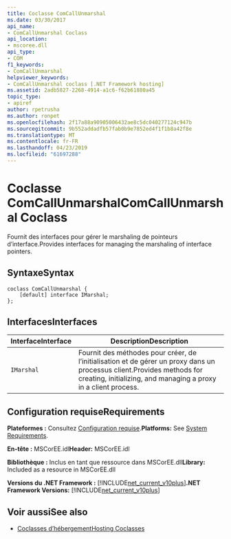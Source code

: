 ```yaml
---
title: Coclasse ComCallUnmarshal
ms.date: 03/30/2017
api_name:
- ComCallUnmarshal Coclass
api_location:
- mscoree.dll
api_type:
- COM
f1_keywords:
- ComCallUnmarshal
helpviewer_keywords:
- ComCallUnmarshal coclass [.NET Framework hosting]
ms.assetid: 2adb5827-2268-4914-a1c6-f62b61880a45
topic_type:
- apiref
author: rpetrusha
ms.author: ronpet
ms.openlocfilehash: 2f17a88a90905006432ae8c5dc040277124c947b
ms.sourcegitcommit: 9b552addadfb57fab0b9e7852ed4f1f1b8a42f8e
ms.translationtype: MT
ms.contentlocale: fr-FR
ms.lasthandoff: 04/23/2019
ms.locfileid: "61697288"
---
```

# <a name="comcallunmarshal-coclass"></a><span data-ttu-id="ed1f3-102">Coclasse ComCallUnmarshal</span><span class="sxs-lookup"><span data-stu-id="ed1f3-102">ComCallUnmarshal Coclass</span></span>
<span data-ttu-id="ed1f3-103">Fournit des interfaces pour gérer le marshaling de pointeurs d’interface.</span><span class="sxs-lookup"><span data-stu-id="ed1f3-103">Provides interfaces for managing the marshaling of interface pointers.</span></span>  
  
## <a name="syntax"></a><span data-ttu-id="ed1f3-104">Syntaxe</span><span class="sxs-lookup"><span data-stu-id="ed1f3-104">Syntax</span></span>  
  
```  
coclass ComCallUnmarshal {  
    [default] interface IMarshal;  
};  
```  
  
## <a name="interfaces"></a><span data-ttu-id="ed1f3-105">Interfaces</span><span class="sxs-lookup"><span data-stu-id="ed1f3-105">Interfaces</span></span>  
  
|<span data-ttu-id="ed1f3-106">Interface</span><span class="sxs-lookup"><span data-stu-id="ed1f3-106">Interface</span></span>|<span data-ttu-id="ed1f3-107">Description</span><span class="sxs-lookup"><span data-stu-id="ed1f3-107">Description</span></span>|  
|---------------|-----------------|  
|`IMarshal`|<span data-ttu-id="ed1f3-108">Fournit des méthodes pour créer, de l’initialisation et de gérer un proxy dans un processus client.</span><span class="sxs-lookup"><span data-stu-id="ed1f3-108">Provides methods for creating, initializing, and managing a proxy in a client process.</span></span>|  
  
## <a name="requirements"></a><span data-ttu-id="ed1f3-109">Configuration requise</span><span class="sxs-lookup"><span data-stu-id="ed1f3-109">Requirements</span></span>  
 <span data-ttu-id="ed1f3-110">**Plateformes :** Consultez [Configuration requise](../../../../docs/framework/get-started/system-requirements.md).</span><span class="sxs-lookup"><span data-stu-id="ed1f3-110">**Platforms:** See [System Requirements](../../../../docs/framework/get-started/system-requirements.md).</span></span>  
  
 <span data-ttu-id="ed1f3-111">**En-tête :** MSCorEE.idl</span><span class="sxs-lookup"><span data-stu-id="ed1f3-111">**Header:** MSCorEE.idl</span></span>  
  
 <span data-ttu-id="ed1f3-112">**Bibliothèque :** Inclus en tant que ressource dans MSCorEE.dll</span><span class="sxs-lookup"><span data-stu-id="ed1f3-112">**Library:** Included as a resource in MSCorEE.dll</span></span>  
  
 <span data-ttu-id="ed1f3-113">**Versions du .NET Framework :** [!INCLUDE[net_current_v10plus](../../../../includes/net-current-v10plus-md.md)]</span><span class="sxs-lookup"><span data-stu-id="ed1f3-113">**.NET Framework Versions:** [!INCLUDE[net_current_v10plus](../../../../includes/net-current-v10plus-md.md)]</span></span>  
  
## <a name="see-also"></a><span data-ttu-id="ed1f3-114">Voir aussi</span><span class="sxs-lookup"><span data-stu-id="ed1f3-114">See also</span></span>

- [<span data-ttu-id="ed1f3-115">Coclasses d’hébergement</span><span class="sxs-lookup"><span data-stu-id="ed1f3-115">Hosting Coclasses</span></span>](../../../../docs/framework/unmanaged-api/hosting/hosting-coclasses.md)
